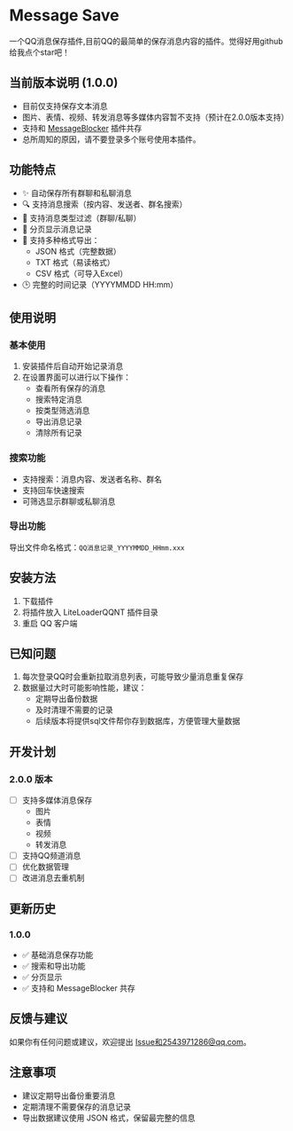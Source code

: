 # Message Save

一个QQ消息保存插件,目前QQ的最简单的保存消息内容的插件。觉得好用github给我点个star吧！

## 当前版本说明 (1.0.0)

- 目前仅支持保存文本消息
- 图片、表情、视频、转发消息等多媒体内容暂不支持（预计在2.0.0版本支持）
- 支持和 [MessageBlocker](https://github.com/elegantland/qqMessageBlocker) 插件共存
- 总所周知的原因，请不要登录多个账号使用本插件。

## 功能特点

- ✨ 自动保存所有群聊和私聊消息
- 🔍 支持消息搜索（按内容、发送者、群名搜索）
- 🔄 支持消息类型过滤（群聊/私聊）
- 📄 分页显示消息记录
- 💾 支持多种格式导出：
  - JSON 格式（完整数据）
  - TXT 格式（易读格式）
  - CSV 格式（可导入Excel）
- 🕒 完整的时间记录（YYYYMMDD HH:mm）

## 使用说明

### 基本使用
1. 安装插件后自动开始记录消息
2. 在设置界面可以进行以下操作：
   - 查看所有保存的消息
   - 搜索特定消息
   - 按类型筛选消息
   - 导出消息记录
   - 清除所有记录

### 搜索功能
- 支持搜索：消息内容、发送者名称、群名
- 支持回车快速搜索
- 可筛选显示群聊或私聊消息

### 导出功能
导出文件命名格式：`QQ消息记录_YYYYMMDD_HHmm.xxx`

## 安装方法

1. 下载插件
2. 将插件放入 LiteLoaderQQNT 插件目录
3. 重启 QQ 客户端

## 已知问题

1. 每次登录QQ时会重新拉取消息列表，可能导致少量消息重复保存
2. 数据量过大时可能影响性能，建议：
   - 定期导出备份数据
   - 及时清理不需要的记录
   - 后续版本将提供sql文件帮你存到数据库，方便管理大量数据

## 开发计划

### 2.0.0 版本
- [ ] 支持多媒体消息保存
  - 图片
  - 表情
  - 视频
  - 转发消息
- [ ] 支持QQ频道消息
- [ ] 优化数据管理
- [ ] 改进消息去重机制

## 更新历史

### 1.0.0
- ✅ 基础消息保存功能
- ✅ 搜索和导出功能
- ✅ 分页显示
- ✅ 支持和 MessageBlocker 共存

## 反馈与建议

如果你有任何问题或建议，欢迎提出 Issue和2543971286@qq.com。

## 注意事项

- 建议定期导出备份重要消息
- 定期清理不需要保存的消息记录
- 导出数据建议使用 JSON 格式，保留最完整的信息
